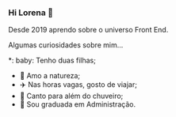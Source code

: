 ### Hi Lorena 👋

Desde 2019 aprendo sobre o universo Front End. 

Algumas curiosidades sobre mim...

*: baby: Tenho duas filhas;
* :herb: Amo a natureza;
* :airplane: Nas horas vagas, gosto de viajar;
* :microphone: Canto para além do chuveiro;
* :blue_book: Sou graduada em Administração.


